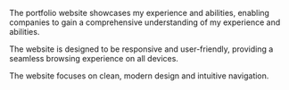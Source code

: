 The portfolio website showcases my experience and abilities, enabling companies to gain a comprehensive understanding of my experience and abilities.

The website is designed to be responsive and user-friendly, providing a seamless browsing experience on all devices.

The website focuses on clean, modern design and intuitive navigation.
